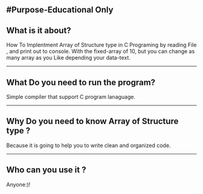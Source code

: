 #Purpose-Educational Only 
----------------------------------------------------------------------------------------------------------
## What is it about?

How To Implentment Array of Structure type in C Programing by reading File , and print out to console.
With the fixed-array of 10, but you can change as many array as you Like depending your data-text.

----------------------------------------------------------------------------------------------------------

## What Do you need to run the program?

Simple compiler that support C program lanaguage.

----------------------------------------------------------------------------------------------------------

## Why Do you need to know Array of Structure type ?

Because it is going to help you to write clean and organized code.

----------------------------------------------------------------------------------------------------------

## Who can you use it ?

Anyone:)!


